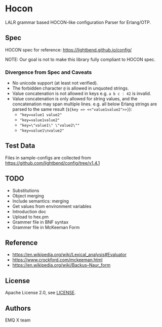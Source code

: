 # Hocon

LALR grammar based HOCON-like configuration Parser for Erlang/OTP.

## Spec

HOCON spec for reference: https://lightbend.github.io/config/

NOTE: Our goal is not to make this library fully compliant to HOCON spec.

### Divergence from Spec and Caveats

- No unicode support (at least not verified).
- The forbidden character `@` is allowed in unquoted strings.
- Value concatenation is not allowed in keys e.g. `a b c : 42` is invalid.
- Value concatenation is only allowed for string values,
  and the concatenation may span multiple lines. e.g. all below Erlang strings
  are parsed to the same result (`${key => <<"value1value2">>}`):
  * `"key=value1 value2"`
  * `"key=value1value2"`
  * `"key=\"value1\" \"value2\""`
  * `"key=value1\nvalue2"`

## Test Data

Files in sample-configs are collected from https://github.com/lightbend/config/tree/v1.4.1

## TODO

- Substitutions
- Object merging
- Include semantics: merging
- Get values from environment variables
- Introduction doc
- Upload to hex.pm
- Grammer file in BNF syntax
- Grammer file in McKeeman Form

## Reference

- https://en.wikipedia.org/wiki/Lexical_analysis#Evaluator
- https://www.crockford.com/mckeeman.html
- https://en.wikipedia.org/wiki/Backus–Naur_form

## License

Apache License 2.0, see [LICENSE](./LICENSE).

## Authors

EMQ X team

